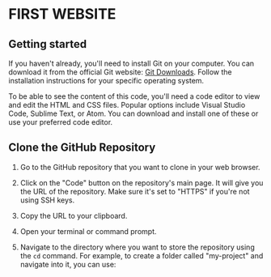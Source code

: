# FIRST WEBSITE



## Getting started

If you haven't already, you'll need to install Git on your computer. You can download it from the official Git website: [Git Downloads](https://git-scm.com/downloads).
Follow the installation instructions for your specific operating system.


To be able to see the content of this code, you'll need a code editor to view and edit the HTML and CSS files. Popular options include Visual Studio Code, Sublime Text,
or Atom. You can download and install one of these or use your preferred code editor.

## Clone the GitHub Repository

1. Go to the GitHub repository that you want to clone in your web browser.

2. Click on the "Code" button on the repository's main page. It will give you the URL of the repository. Make sure it's set to "HTTPS" if you're not using SSH keys.

3. Copy the URL to your clipboard.

4. Open your terminal or command prompt.

5. Navigate to the directory where you want to store the repository using the `cd` command. For example, to create a folder called "my-project" and navigate into it, you can use:
